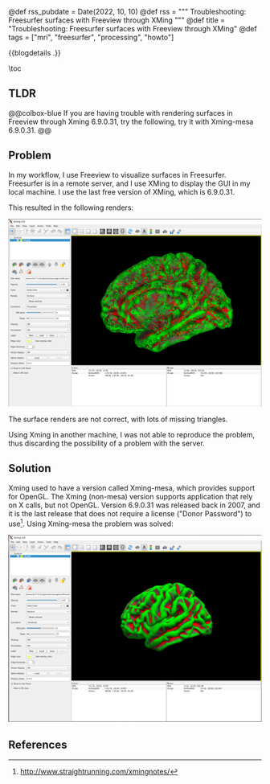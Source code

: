 @def rss_pubdate = Date(2022, 10, 10)
@def rss = """ Troubleshooting: Freesurfer surfaces with Freeview through XMing """
@def title = "Troubleshooting: Freesurfer surfaces with Freeview through XMing"
@def tags = ["mri", "freesurfer", "processing", "howto"]

{{blogdetails .}}

\toc

## TLDR

@@colbox-blue
If you are having trouble with rendering surfaces in Freeview through Xming 6.9.0.31, try the following, try it with Xming-mesa 6.9.0.31.
@@

## Problem

In my workflow, I use Freeview to visualize surfaces in Freesurfer.
Freesurfer is in a remote server, and I use XMing to display the GUI in my local machine.
I use the last free version of XMing, which is 6.9.0.31.

This resulted in the following renders:

![](/blog/2022/10/XMing_Freeview_0.png)

The surface renders are not correct, with lots of missing triangles.

Using Xming in another machine, I was not able to reproduce the problem, thus discarding the possibility of a problem with the server.

## Solution

Xming used to have a version called Xming-mesa, which provides support for OpenGL.
The Xming (non-mesa) version supports application that rely on X calls, but not OpenGL.
Version 6.9.0.31 was released back in 2007, and it is the last release that does not require a license ("Donor Password") to use[^1].
Using Xming-mesa the problem was solved:

![](/blog/2022/10/XMing_Freeview_1.png)


## References

[^1]: http://www.straightrunning.com/xmingnotes/